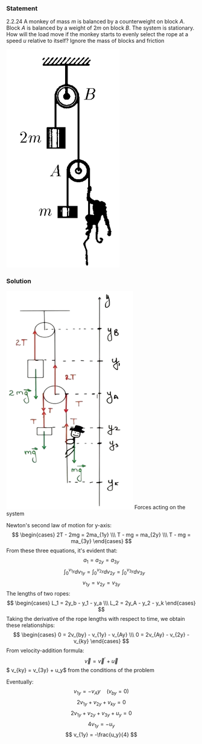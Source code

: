 ###  Statement 

$2.2.24$ A monkey of mass $m$ is balanced by a counterweight on block $A$. Block $A$ is balanced by a weight of $2m$ on block $B$. The system is stationary. How will the load move if the monkey starts to evenly select the rope at a speed $u$ relative to itself? Ignore the mass of blocks and friction 

![ For problem 2.2.24 |301x579, 21%](../../img/2.2.29/statement.png)

### Solution

![ Forces acting on the system |336x578, 31%](../../img/2.2.29/draw.png)  Forces acting on the system 

Newton's second law of motion for y-axis: $$ \begin{cases} 2T - 2mg = 2ma_{1y} \\\ T - mg = ma_{2y} \\\ T - mg = ma_{3y} \end{cases} $$ From these three equations, it's evident that: $$ a_1 = a_{2y} = a_{3y}$$ $$\quad \int_0^{v_{1y}} dv_{1y} = \int_0^{v_{2y}} dv_{2y} = \int_0^{v_{3y}} dv_{3y}$$ $$v_{1y} = v_{2y} = v_{3y} $$ The lengths of two ropes: $$ \begin{cases} L_1 = 2y_b - y_1 - y_a \\\ L_2 = 2y_A - y_2 - y_k \end{cases} $$ Taking the derivative of the rope lengths with respect to time, we obtain these relationships: $$ \begin{cases} 0 = 2v_{by} - v_{1y} - v_{Ay} \\\ 0 = 2v_{Ay} - v_{2y} - v_{ky} \end{cases} $$ From velocity-addition formula: $$ \vec{v} = \vec{v}^\prime + \vec{u}$$ $ v_{ky} = v_{3y} + u_y$ from the conditions of the problem 

Eventually: $$ v_{1y} = -v_Ay \quad (v_{by} = 0)$$ $$ 2v_{1y} + v_{2y} + v_{ky} = 0$$ $$ 2v_{1y} + v_{2y} + v_{3y} + u_y = 0 $$ $$ 4v_{1y} = -u_y$$ $$ v_{1y} = -\frac{u_y}{4} $$ 
